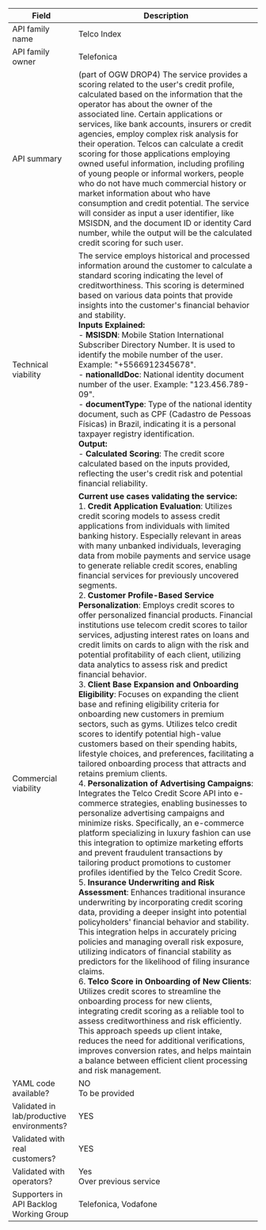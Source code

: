 | **Field** | Description | 
| ---- | ----- |
| API family name | Telco Index | 
| API family owner | Telefonica |
| API summary | (part of OGW DROP4) The service provides a scoring related to the  user's credit profile, calculated based on the information that the operator has about the owner of the associated line. Certain applications or services, like bank accounts, insurers or credit agencies, employ complex risk analysis for their operation. Telcos can calculate a credit scoring for those applications employing owned useful information, including profiling of young people or informal workers, people who do not have much commercial history or market information about who have consumption and credit potential. The service will consider as input a user identifier, like MSISDN, and the document ID or identity Card number, while the output will be the calculated credit scoring for such user. |
| Technical viability | The service employs historical and processed information around the customer to calculate a standard scoring indicating the level of creditworthiness. This scoring is determined based on various data points that provide insights into the customer's financial behavior and stability.<br>**Inputs Explained:**<br>- **MSISDN**: Mobile Station International Subscriber Directory Number. It is used to identify the mobile number of the user. Example: "+5566912345678".<br>- **nationalIdDoc**: National identity document number of the user. Example: "123.456.789-09".<br>- **documentType**: Type of the national identity document, such as CPF (Cadastro de Pessoas Físicas) in Brazil, indicating it is a personal taxpayer registry identification.<br>**Output:**<br>- **Calculated Scoring**: The credit score calculated based on the inputs provided, reflecting the user's credit risk and potential financial reliability.|
| Commercial viability | **Current use cases validating the service:**<br> 1. **Credit Application Evaluation**: Utilizes credit scoring models to assess credit applications from individuals with limited banking history. Especially relevant in areas with many unbanked individuals, leveraging data from mobile payments and service usage to generate reliable credit scores, enabling financial services for previously uncovered segments.<br>2. **Customer Profile-Based Service Personalization**: Employs credit scores to offer personalized financial products. Financial institutions use telecom credit scores to tailor services, adjusting interest rates on loans and credit limits on cards to align with the risk and potential profitability of each client, utilizing data analytics to assess risk and predict financial behavior.<br>3. **Client Base Expansion and Onboarding Eligibility**: Focuses on expanding the client base and refining eligibility criteria for onboarding new customers in premium sectors, such as gyms. Utilizes telco credit scores to identify potential high-value customers based on their spending habits, lifestyle choices, and preferences, facilitating a tailored onboarding process that attracts and retains premium clients.<br>4. **Personalization of Advertising Campaigns**: Integrates the Telco Credit Score API into e-commerce strategies, enabling businesses to personalize advertising campaigns and minimize risks. Specifically, an e-commerce platform specializing in luxury fashion can use this integration to optimize marketing efforts and prevent fraudulent transactions by tailoring product promotions to customer profiles identified by the Telco Credit Score.<br>5. **Insurance Underwriting and Risk Assessment**: Enhances traditional insurance underwriting by incorporating credit scoring data, providing a deeper insight into potential policyholders' financial behavior and stability. This integration helps in accurately pricing policies and managing overall risk exposure, utilizing indicators of financial stability as predictors for the likelihood of filing insurance claims.<br>6. **Telco Score in Onboarding of New Clients**: Utilizes credit scores to streamline the onboarding process for new clients, integrating credit scoring as a reliable tool to assess creditworthiness and risk efficiently. This approach speeds up client intake, reduces the need for additional verifications, improves conversion rates, and helps maintain a balance between efficient client processing and risk management.| 
| YAML code available? | NO<br> To be provided  |
| Validated in lab/productive environments? | YES |
| Validated with real customers? | YES |
| Validated with operators? | Yes<br> Over previous service |
| Supporters in API Backlog Working Group |  Telefonica, Vodafone  |

